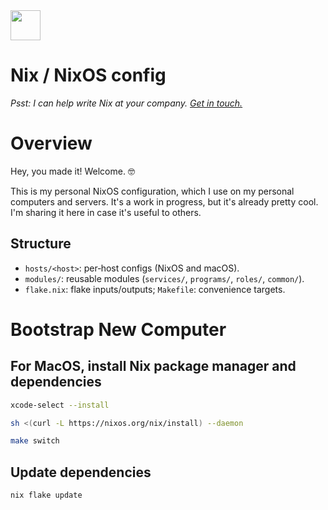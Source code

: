 <img src="https://user-images.githubusercontent.com/1292576/190241835-41469235-f65d-4d4b-9760-372cdff7a70f.png" width="48">

# Nix / NixOS config

_Psst: I can help write Nix at your company. <a href="https://twitter.com/flemzord">Get in touch.</a>_
# Overview
Hey, you made it! Welcome. 🤓

This is my personal NixOS configuration, which I use on my personal computers and servers. It's a work in progress, but it's already pretty cool. I'm sharing it here in case it's useful to others.

## Structure
- `hosts/<host>`: per‑host configs (NixOS and macOS).
- `modules/`: reusable modules (`services/`, `programs/`, `roles/`, `common/`).
- `flake.nix`: flake inputs/outputs; `Makefile`: convenience targets.

# Bootstrap New Computer

## For MacOS, install Nix package manager and dependencies
```sh
xcode-select --install
```
```sh
sh <(curl -L https://nixos.org/nix/install) --daemon
```
```sh
make switch
```
## Update dependencies
```sh
nix flake update
```
